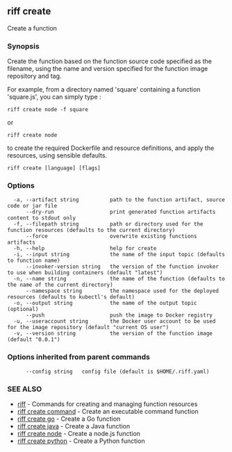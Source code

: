 ## riff create

Create a function

### Synopsis

Create the function based on the function source code specified as the filename, using the name
and version specified for the function image repository and tag. 

For example, from a directory named 'square' containing a function 'square.js', you can simply type :

    riff create node -f square

  or

    riff create node

to create the required Dockerfile and resource definitions, and apply the resources, using sensible defaults.

```
riff create [language] [flags]
```

### Options

```
  -a, --artifact string          path to the function artifact, source code or jar file
      --dry-run                  print generated function artifacts content to stdout only
  -f, --filepath string          path or directory used for the function resources (defaults to the current directory)
      --force                    overwrite existing functions artifacts
  -h, --help                     help for create
  -i, --input string             the name of the input topic (defaults to function name)
      --invoker-version string   the version of the function invoker to use when building containers (default "latest")
  -n, --name string              the name of the function (defaults to the name of the current directory)
      --namespace string         the namespace used for the deployed resources (defaults to kubectl's default)
  -o, --output string            the name of the output topic (optional)
      --push                     push the image to Docker registry
  -u, --useraccount string       the Docker user account to be used for the image repository (default "current OS user")
  -v, --version string           the version of the function image (default "0.0.1")
```

### Options inherited from parent commands

```
      --config string   config file (default is $HOME/.riff.yaml)
```

### SEE ALSO

* [riff](riff.md)	 - Commands for creating and managing function resources
* [riff create command](riff_create_command.md)	 - Create an executable command function
* [riff create go](riff_create_go.md)	 - Create a Go function
* [riff create java](riff_create_java.md)	 - Create a Java function
* [riff create node](riff_create_node.md)	 - Create a node.js function
* [riff create python](riff_create_python.md)	 - Create a Python function

